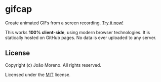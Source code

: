 # gifcap

Create animated GIFs from a screen recording. [Try it now!](https://gifcap.dev)

This works **100% client-side**, using modern browser technologies. It is statically hosted on GitHub pages. No data is ever uploaded to any server. 

## License

Copyright (c) João Moreno. All rights reserved.

Licensed under the [MIT](LICENSE.txt) license.